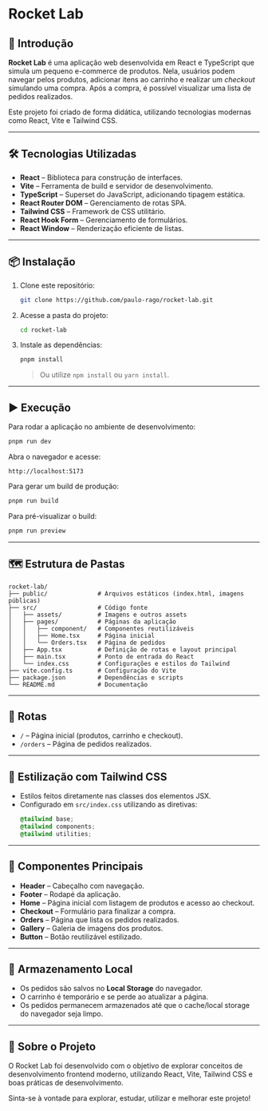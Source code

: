# Rocket Lab

## 🚀 Introdução

**Rocket Lab** é uma aplicação web desenvolvida em React e TypeScript que simula um pequeno e-commerce de produtos. Nela, usuários podem navegar pelos produtos, adicionar itens ao carrinho e realizar um *checkout* simulando uma compra. Após a compra, é possível visualizar uma lista de pedidos realizados.

Este projeto foi criado de forma didática, utilizando tecnologias modernas como React, Vite e Tailwind CSS.

---

## 🛠️ Tecnologias Utilizadas

- **React** – Biblioteca para construção de interfaces.
- **Vite** – Ferramenta de build e servidor de desenvolvimento.
- **TypeScript** – Superset do JavaScript, adicionando tipagem estática.
- **React Router DOM** – Gerenciamento de rotas SPA.
- **Tailwind CSS** – Framework de CSS utilitário.
- **React Hook Form** – Gerenciamento de formulários.
- **React Window** – Renderização eficiente de listas.

---

## 📦 Instalação

1. Clone este repositório:
   ```bash
   git clone https://github.com/paulo-rago/rocket-lab.git
   ```

2. Acesse a pasta do projeto:
   ```bash
   cd rocket-lab
   ```

3. Instale as dependências:
   ```bash
   pnpm install
   ```
   > Ou utilize `npm install` ou `yarn install`.

---

## ▶️ Execução

Para rodar a aplicação no ambiente de desenvolvimento:

```bash
pnpm run dev
```

Abra o navegador e acesse:

```
http://localhost:5173
```

Para gerar um build de produção:

```bash
pnpm run build
```

Para pré-visualizar o build:

```bash
pnpm run preview
```

---

## 🗺️ Estrutura de Pastas

```
rocket-lab/
├── public/              # Arquivos estáticos (index.html, imagens públicas)
├── src/                 # Código fonte
│   ├── assets/          # Imagens e outros assets
│   ├── pages/           # Páginas da aplicação
│   │   ├── component/   # Componentes reutilizáveis
│   │   ├── Home.tsx     # Página inicial
│   │   └── Orders.tsx   # Página de pedidos
│   ├── App.tsx          # Definição de rotas e layout principal
│   ├── main.tsx         # Ponto de entrada do React
│   └── index.css        # Configurações e estilos do Tailwind
├── vite.config.ts       # Configuração do Vite
├── package.json         # Dependências e scripts
└── README.md            # Documentação
```

---

## 🔗 Rotas

- `/` – Página inicial (produtos, carrinho e checkout).
- `/orders` – Página de pedidos realizados.

---

## 🎨 Estilização com Tailwind CSS

- Estilos feitos diretamente nas classes dos elementos JSX.
- Configurado em `src/index.css` utilizando as diretivas:
  ```css
  @tailwind base;
  @tailwind components;
  @tailwind utilities;
  ```

---

## 🧩 Componentes Principais

- **Header** – Cabeçalho com navegação.
- **Footer** – Rodapé da aplicação.
- **Home** – Página inicial com listagem de produtos e acesso ao checkout.
- **Checkout** – Formulário para finalizar a compra.
- **Orders** – Página que lista os pedidos realizados.
- **Gallery** – Galeria de imagens dos produtos.
- **Button** – Botão reutilizável estilizado.

---

## 💾 Armazenamento Local

- Os pedidos são salvos no **Local Storage** do navegador.
- O carrinho é temporário e se perde ao atualizar a página.
- Os pedidos permanecem armazenados até que o cache/local storage do navegador seja limpo.

---

## 🚀 Sobre o Projeto

O Rocket Lab foi desenvolvido com o objetivo de explorar conceitos de desenvolvimento frontend moderno, utilizando React, Vite, Tailwind CSS e boas práticas de desenvolvimento.

Sinta-se à vontade para explorar, estudar, utilizar e melhorar este projeto!

